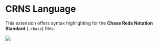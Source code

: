 # CRNS Language

This extension offers syntax highlighting for the **Chase Reds Notation Standard** (`.chase`) files.

<img src="https://cdn.discordapp.com/attachments/741738513527210078/820214308650352650/crns_ex.png">